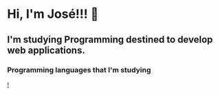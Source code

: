 # Hi, I'm José!!! 🦦
## I'm studying Programming destined to develop web applications.

### Programming languages that I'm studying

[!](https://pin.it/55dMiWk)


